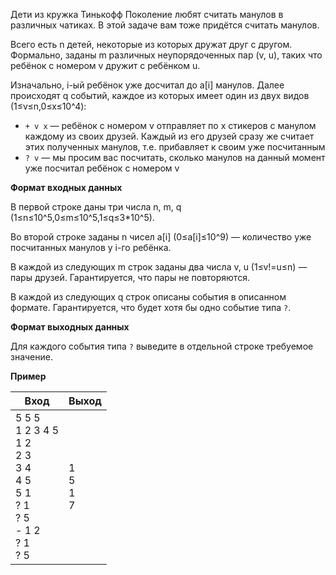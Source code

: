 Дети из кружка Тинькофф Поколение любят считать манулов в различных чатиках. В этой задаче вам тоже придётся считать манулов.

Всего есть n детей, некоторые из которых дружат друг с другом. Формально, заданы m различных неупорядоченных пар (v, u), таких что ребёнок с номером v дружит с ребёнком u.

Изначально, i-ый ребёнок уже досчитал до a[i] манулов. Далее происходят q событий, каждое из которых имеет один из двух видов (1≤v≤n,0≤x≤10^4):

- `+ v x` — ребёнок с номером v отправляет по x стикеров с манулом каждому из своих друзей. Каждый из его друзей сразу же считает этих полученных манулов, т.е. прибавляет к своим уже посчитанным
- `? v` — мы просим вас посчитать, сколько манулов на данный момент уже посчитал ребёнок с номером v

**Формат входных данных**

В первой строке даны три числа n, m, q (1≤n≤10^5,0≤m≤10^5,1≤q≤3\*10^5).

Во второй строке заданы n чисел a[i] (0≤a[i]≤10^9) — количество уже посчитанных манулов у i-го ребёнка.

В каждой из следующих m строк заданы два числа v, u (1≤v!=u≤n) — пары друзей. Гарантируется, что пары не повторяются.

В каждой из следующих q строк описаны события в описанном формате. Гарантируется, что будет хотя бы одно событие типа `?`.

**Формат выходных данных**

Для каждого события типа `?` выведите в отдельной строке требуемое значение.

**Пример**

<table>
<thead>
<tr>
<th>Вход</th>
<th>Выход</th>
</tr>
</thead>
<tbody>
<tr>
<td>
5 5 5<br>1 2 3 4 5<br>1 2<br>2 3<br>3 4<br>4 5<br>5 1<br>? 1<br>? 5<br>- 1 2<br>? 1<br>? 5<br>
</td>
<td>
1<br>5<br>1<br>7
</td>
</tr>
</tbody>
</table>
